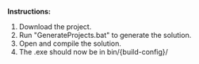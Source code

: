 **Instructions:**
1. Download the project.
2. Run "GenerateProjects.bat" to generate the solution.
3. Open and compile the solution.
4. The .exe should now be in bin/{build-config}/
